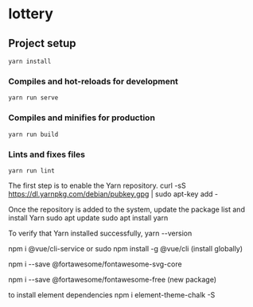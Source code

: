 # lottery

## Project setup
```
yarn install
```

### Compiles and hot-reloads for development
```
yarn run serve
```

### Compiles and minifies for production
```
yarn run build
```

### Lints and fixes files
```
yarn run lint
```


The first step is to enable the Yarn repository.
curl -sS https://dl.yarnpkg.com/debian/pubkey.gpg | sudo apt-key add -

Once the repository is added to the system, update the package list and install Yarn
sudo apt update
sudo apt install yarn

To verify that Yarn installed successfully,
yarn --version


npm i @vue/cli-service
or
sudo npm install -g @vue/cli (install globally)


npm i --save @fortawesome/fontawesome-svg-core

npm i --save @fortawesome/fontawesome-free (new package)
 
to install element dependencies
npm i element-theme-chalk -S  
